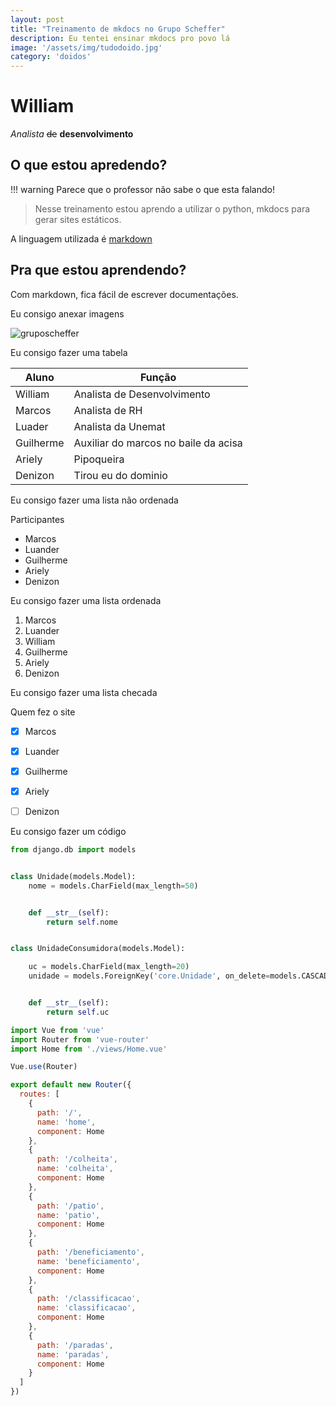 ```yaml
---
layout: post
title: "Treinamento de mkdocs no Grupo Scheffer"
description: Eu tentei ensinar mkdocs pro povo lá
image: '/assets/img/tudodoido.jpg'
category: 'doidos'
---
```


# William

*Analista* ~~de~~ **desenvolvimento**

## O que estou apredendo?

!!! warning
    Parece que o professor não sabe o que esta falando!

> Nesse treinamento estou aprendo a utilizar o python, mkdocs para gerar sites estáticos.


A linguagem utilizada é [markdown](https://daringfireball.net/projects/markdown/syntax)

## Pra que estou aprendendo?

Com markdown, fica fácil de escrever documentações.

Eu consigo anexar imagens

![gruposcheffer](https://gruposcheffer.s3.amazonaws.com/media/ckuploads/2015/05/18/unid_001.jpg)

Eu consigo fazer uma tabela

| Aluno | Função |
|---|---|
| William | Analista de Desenvolvimento |
| Marcos | Analista de RH |
| Luader | Analista da Unemat |
| Guilherme | Auxiliar do marcos no baile da acisa |
| Ariely | Pipoqueira |
| Denizon | Tirou eu do dominio |

Eu consigo fazer uma lista não ordenada

Participantes

* Marcos
* Luander
* Guilherme
* Ariely
* Denizon

Eu consigo fazer uma lista ordenada

1. Marcos
1. Luander
1. William
1. Guilherme
1. Ariely
1. Denizon

Eu consigo fazer uma lista checada

Quem fez o site

- [X] Marcos
- [X] Luander
- [x] Guilherme
- [x] Ariely
- [ ] Denizon



Eu consigo fazer um código

```python
from django.db import models


class Unidade(models.Model):
    nome = models.CharField(max_length=50)


    def __str__(self):
        return self.nome


class UnidadeConsumidora(models.Model):

    uc = models.CharField(max_length=20)
    unidade = models.ForeignKey('core.Unidade', on_delete=models.CASCADE, null=True, blank=True)


    def __str__(self):
        return self.uc
```

```javascript
import Vue from 'vue'
import Router from 'vue-router'
import Home from './views/Home.vue'

Vue.use(Router)

export default new Router({
  routes: [
    {
      path: '/',
      name: 'home',
      component: Home
    },
    {
      path: '/colheita',
      name: 'colheita',
      component: Home
    },
    {
      path: '/patio',
      name: 'patio',
      component: Home
    },
    {
      path: '/beneficiamento',
      name: 'beneficiamento',
      component: Home
    },
    {
      path: '/classificacao',
      name: 'classificacao',
      component: Home
    },
    {
      path: '/paradas',
      name: 'paradas',
      component: Home
    }
  ]
})
```
